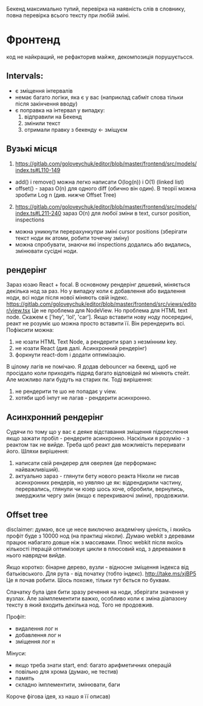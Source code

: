 Бекенд максимально тупий, перевірка на наявність слів в словнику, повна перевірка всього тексту при любій зміні.

# Фронтенд

код не найкращий, не рефакторив майже, декомпозиція порушуєтьсся.


## Intervals:

- є зміщення інтервалів
- немає багато логіки, яка є у вас (наприклад сабміт слова тільки після закінчення вводу)
- є поправка на інтервал у випадку:
  1) відправили на Бекенд
  2) змінили текст
  3) отримали правку з бекенду <- зміщуєм


## Вузькі місця

1) https://gitlab.com/goloveychuk/editor/blob/master/frontend/src/models/index.ts#L110-149


- add() і remove() можна легко написати O(log(n)) i O(1) (linked list)
- offset() - зараз O(n) для одного diff (обично він один). В теорії можна зробити Log n (див. нижче Offset Tree)



2) https://gitlab.com/goloveychuk/editor/blob/master/frontend/src/models/index.ts#L211-240
зараз O(n) для любої зміни в text, cursor position, inspections
    
- можна уникнути перерахункупри зміні cursor positions (зберігати текст ноди як атоми, робити точечну зміну)
- можна спробувати, знаючи які inspections додались або видались, змінювати сусідні ноди.
    


## рендерінг

Зараз юзаю React + focal. В основному рендерінг дешевий, міняється декілька нод за раз. 
Но у випадку коли є добавлення або видалення ноди, всі ноди після нової міняють свій індекс. 
https://gitlab.com/goloveychuk/editor/blob/master/frontend/src/views/editor/view.tsx
Це не проблема для NodeView. Но проблема для HTML text node.
Скажем є ['hey', 'lol', 'car']. Якщо вставити нову ноду посередині, реакт не розуміє шо можна просто вставити її. Він ререндерить всі.
Пофіксити можна:
1) не юзати HTML Text Node, а рендерити span з незмінним key. 
2) не юзати React (див далі. Асинхронний рендерінг)
3) форкнути react-dom і додати оптимізацію.


В цілому лагів не помічаю. Я додав debouncer на бекенд, щоб не просідало коли приходять підряд багато відповідей які міняють стейт.
Але можливо лаги будуть на старих пк. 
Тоді вирішення:
1) не рендерити те шо не попадає у view. 
2) хотяби щоб інпут не лагав - рендерити асинхронно.



## Асинхронний рендерінг
Судячи по тому що у вас є деяке відставання зміщення підкреслення якщо зажати пробіл - рендерите асинхронно.
Наскільки я розумію - з реактом так не вийде. Треба щоб реакт дав можливість переривати його.
Шляхи вирішення:
1) написати свій рендерер для оверлея (де перформанс найважливіший). 
2) актуально зараз - глянути бету нового реакта
Ніколи не писав асинхронних рендерів, но уявляю це як:
відрендирили частину, перервались, глянули чи юзер шось хоче, обробили, вернулись, змерджили чергу змін (якщо є перекриваючі зміни), продовжили.



## Offset tree

disclaimer: думаю, все це несе виключно академічну цінність, і якийсь профіт буде з 10000 нод (на практиці ніколи). Думаю webkit з деревами працює набагато довше ніж з массивами.
Плюс webkit після якоїсь кількості ітерацій оптимізовує цикли в плюсовий код, з дереваами в нього наврядчи вийде.

Якщо коротко: бінарне дерево, вузли - відносне зміщення індекса від батьківського. Для рута - від початку (тобто індекс).
http://take.ms/xjBP5
Це я почав робити. Шось похоже, тільки тут бється по буквам. 

Спачатку була ідея бити зразу речення на ноди, зберігати значення у вузлах. Але заімплементити важко, особливо коли є зміна діапазону тексту в який входить декілька нод. Того не продовжив.

Профіт:
- видалення лог н
- добавлення лог н
- зміщення лог н

Мінуси:
- якщо треба знати start, end: багато арифметичних операцій
- повільно для хрома (думаю, не тестив)
- память
- складно імплементити, змінювати, баги

Короче фігова ідея, хз нашо я її описав)